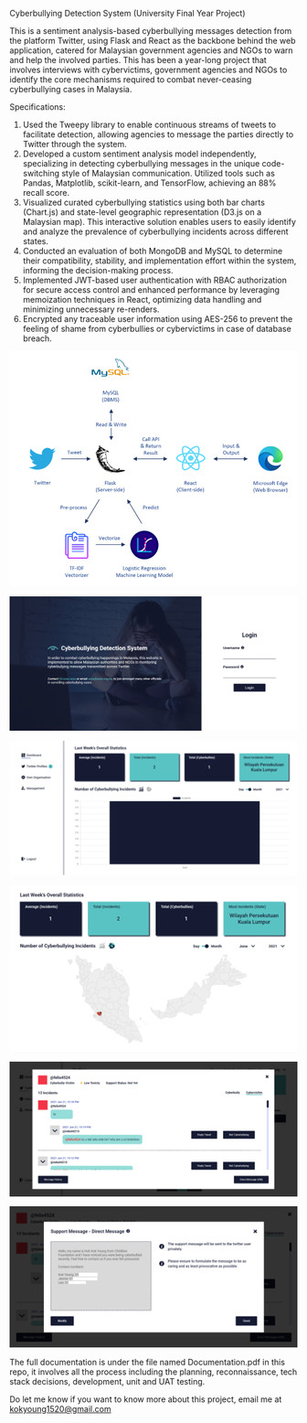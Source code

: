 Cyberbullying Detection System (University Final Year Project)

This is a sentiment analysis-based cyberbullying messages detection from the platform Twitter, using Flask and React as the backbone behind the web application, catered for Malaysian government agencies and NGOs to warn and help the involved parties. This has been a year-long project that involves interviews with cybervictims, government agencies and NGOs to identify the core mechanisms required to combat never-ceasing cyberbullying cases in Malaysia.

Specifications:
1. Used the Tweepy library to enable continuous streams of tweets to facilitate detection, allowing agencies to message the parties directly to Twitter through the system.
2. Developed a custom sentiment analysis model independently, specializing in detecting cyberbullying messages in the unique code-switching style of Malaysian communication. Utilized tools such as Pandas, Matplotlib, scikit-learn, and TensorFlow, achieving an 88% recall score.
3. Visualized curated cyberbullying statistics using both bar charts (Chart.js) and state-level geographic representation (D3.js on a Malaysian map). This interactive solution enables users to easily identify and analyze the prevalence of cyberbullying incidents across different states.
4. Conducted an evaluation of both MongoDB and MySQL to determine their compatibility, stability, and implementation effort within the system, informing the decision-making process.
5. Implemented JWT-based user authentication with RBAC authorization for secure access control and enhanced performance by leveraging memoization techniques in React, optimizing data handling and minimizing unnecessary re-renders.
6. Encrypted any traceable user information using AES-256 to prevent the feeling of shame from cyberbullies or cybervictims in case of database breach.

![alt text](./screenshots/cds-system-architecture.png)

![alt text](./screenshots/cds-login.png)

![alt text](./screenshots/cds-dashboard.png)

![alt text](./screenshots/cds-dashboard-map.png)

![alt text](./screenshots/cds-messages.png)

![alt text](./screenshots/cds-support-messages.png)

The full documentation is under the file named Documentation.pdf in this repo, it involves all the process including the planning, reconnaissance, tech stack decisions, development, unit and UAT testing.

Do let me know if you want to know more about this project, email me at kokyoung1520@gmail.com
